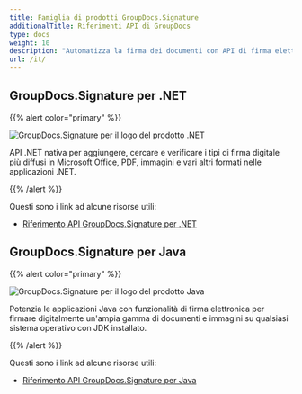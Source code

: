 ```yaml
---
title: Famiglia di prodotti GroupDocs.Signature
additionalTitle: Riferimenti API di GroupDocs
type: docs
weight: 10
description: "Automatizza la firma dei documenti con API di firma elettronica multipiattaforma sicure per le tue firme personali o aziendali"
url: /it/
---
```


## GroupDocs.Signature per .NET

{{% alert color="primary" %}} 

![GroupDocs.Signature per il logo del prodotto .NET](../gdocs_net.png)

API .NET nativa per aggiungere, cercare e verificare i tipi di firma digitale più diffusi in Microsoft Office, PDF, immagini e vari altri formati nelle applicazioni .NET.

{{% /alert %}} 

Questi sono i link ad alcune risorse utili:

- [Riferimento API GroupDocs.Signature per .NET](/signature/it/net/)


## GroupDocs.Signature per Java

{{% alert color="primary" %}}

![GroupDocs.Signature per il logo del prodotto Java](../gdocs_java.png)

Potenzia le applicazioni Java con funzionalità di firma elettronica per firmare digitalmente un'ampia gamma di documenti e immagini su qualsiasi sistema operativo con JDK installato.

{{% /alert %}}

Questi sono i link ad alcune risorse utili:

- [Riferimento API GroupDocs.Signature per Java](/signature/java/)
